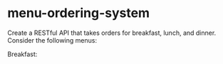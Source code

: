 # menu-ordering-system
Create a RESTful API that takes orders for breakfast, lunch, and dinner. Consider the following
menus:

Breakfast:
